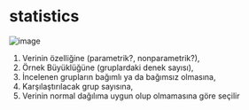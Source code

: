 # statistics


![image](https://user-images.githubusercontent.com/105038798/168419111-78506881-d416-497a-b34f-c501de0031f3.png)


1.  Verinin özelliğine (parametrik?, nonparametrik?),
2.  Örnek Büyüklüğüne (gruplardaki denek sayısı),
3. İncelenen grupların bağımlı ya da bağımsız olmasına,
4. Karşılaştırılacak grup sayısına,
5. Verinin normal dağılıma uygun olup olmamasına göre seçilir

